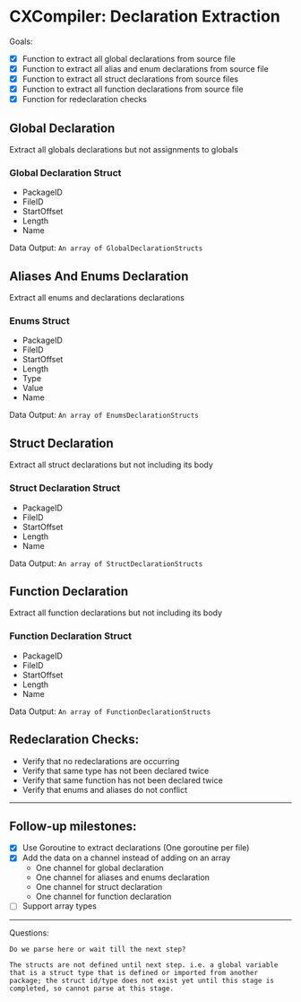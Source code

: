 # CXCompiler: Declaration Extraction
Goals:
- [x] Function to extract all global declarations from source file
- [x] Function to extract all alias and enum declarations from source file
- [x] Function to extract all struct declarations from source files
- [x] Function to extract all function declarations from source file
- [x] Function for redeclaration checks

## Global Declaration
Extract all globals declarations but not assignments to globals

### Global Declaration Struct
- PackageID
- FileID
- StartOffset
- Length
- Name

Data Output:
`An array of GlobalDeclarationStructs`

## Aliases And Enums Declaration
Extract all enums and declarations declarations 

### Enums Struct
- PackageID
- FileID
- StartOffset
- Length
- Type
- Value
- Name

Data Output:
`An array of EnumsDeclarationStructs`

## Struct Declaration
Extract all struct declarations but not including its body

### Struct Declaration Struct
- PackageID
- FileID
- StartOffset
- Length
- Name

Data Output:
`An array of StructDeclarationStructs`


## Function Declaration
Extract all function declarations but not including its body

### Function Declaration Struct
- PackageID
- FileID
- StartOffset
- Length
- Name

Data Output:
`An array of FunctionDeclarationStructs`

## Redeclaration Checks:
- Verify that no redeclarations are occurring
- Verify that same type has not been declared twice 
- Verify that same function has not been declared twice
- Verify that enums and aliases do not conflict

---
## Follow-up milestones:
- [x] Use Goroutine to extract declarations (One goroutine per file)
- [x] Add the data on a channel instead of adding on an array
    - One channel for global declaration
    - One channel for aliases and enums declaration
    - One channel for struct declaration
    - One channel for function declaration
- [ ] Support array types

---
Questions: 

    Do we parse here or wait till the next step?

    The structs are not defined until next step. i.e. a global variable that is a struct type that is defined or imported from another package; the struct id/type does not exist yet until this stage is completed, so cannot parse at this stage.